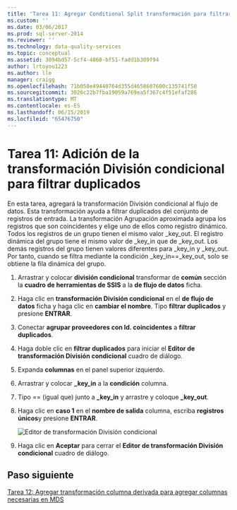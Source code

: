 ```yaml
---
title: 'Tarea 11: Agregar Conditional Split transformación para filtrar duplicados | Microsoft Docs'
ms.custom: ''
ms.date: 03/06/2017
ms.prod: sql-server-2014
ms.reviewer: ''
ms.technology: data-quality-services
ms.topic: conceptual
ms.assetid: 3094bd57-5cf4-4860-bf51-fadd1b309f94
author: lrtoyou1223
ms.author: lle
manager: craigg
ms.openlocfilehash: 71b050e49440764d355d4658607600c135741f50
ms.sourcegitcommit: 3026c22b7fba19059a769ea5f367c4f51efaf286
ms.translationtype: MT
ms.contentlocale: es-ES
ms.lasthandoff: 06/15/2019
ms.locfileid: "65476750"
---
```

# <a name="task-11-adding-conditional-split-transform-to-filter-duplicates"></a>Tarea 11: Adición de la transformación División condicional para filtrar duplicados
  En esta tarea, agregará la transformación División condicional al flujo de datos. Esta transformación ayuda a filtrar duplicados del conjunto de registros de entrada. La transformación Agrupación aproximada agrupa los registros que son coincidentes y elige uno de ellos como registro dinámico. Todos los registros de un grupo tienen el mismo valor _key_out. El registro dinámica del grupo tiene el mismo valor de _key_in que de _key_out. Los demás registros del grupo tienen valores diferentes para _key_in y _key_out. Por tanto, cuando se filtra mediante la condición _key_in==_key_out, solo se obtiene la fila dinámica del grupo.  
  
1.  Arrastrar y colocar **división condicional** transformar de **común** sección la **cuadro de herramientas de SSIS** a la **de flujo de datos** ficha.  
  
2.  Haga clic en **transformación División condicional** en el **de flujo de datos** ficha y haga clic en **cambiar el nombre**. Tipo **filtrar duplicados** y presione **ENTRAR**.  
  
3.  Conectar **agrupar proveedores con Id. coincidentes** a **filtrar duplicados**.  
  
4.  Haga doble clic en **filtrar duplicados** para iniciar el **Editor de transformación División condicional** cuadro de diálogo.  
  
5.  Expanda **columnas** en el panel superior izquierdo.  
  
6.  Arrastrar y colocar **_key_in** a la **condición** columna.  
  
7.  Tipo == (igual que) junto a **_key_in** y arrastre y coloque **_key_out**.  
  
8.  Haga clic en **caso 1** en el **nombre de salida** columna, escriba **registros únicos**y presione **ENTRAR**.  
  
     ![Editor de transformación División condicional](../../2014/tutorials/media/et-addingconditionalsplittransformtofilterduplicates.jpg "Editor de transformación División condicional")  
  
9. Haga clic en **Aceptar** para cerrar el **Editor de transformación División condicional** cuadro de diálogo.  
  
## <a name="next-step"></a>Paso siguiente  
 [Tarea 12: Agregar transformación columna derivada para agregar columnas necesarias en MDS](../../2014/tutorials/task-12-adding-derived-column-transform-to-add-columns-required-by-mds.md)  
  
  
